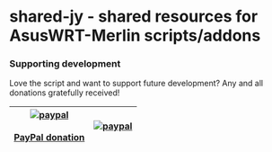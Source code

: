 # shared-jy - shared resources for AsusWRT-Merlin scripts/addons

### Supporting development
Love the script and want to support future development? Any and all donations gratefully received!

| [![paypal](https://www.paypalobjects.com/en_GB/i/btn/btn_donate_LG.gif)](https://www.paypal.com/cgi-bin/webscr?cmd=_s-xclick&hosted_button_id=RGQ8NSYPA59FL) <br /><br /> [**PayPal donation**](https://www.paypal.com/donate/?hosted_button_id=47UTYVRBDKSTL) | [![paypal](https://puu.sh/IAhtp/3788f3a473.png)](https://www.paypal.com/cgi-bin/webscr?cmd=_s-xclick&hosted_button_id=RGQ8NSYPA59FL) |
| :----: | --- |
